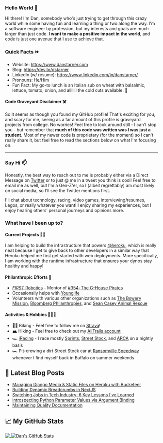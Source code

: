 ### Hello World 👋

Hi there! I'm Dan, somebody who's just trying to get through this crazy world while some having fun and learning a thing or two along the way. I'm a software engineer by profession, but my interests and goals are much larger than just code. **I want to make a positive impact in the world**, and code is just one avenue that I use to achieve that.

### Quick Facts ⏩

* Website: <https://www.danstarner.com>
* Blog: <https://dev.to/dstarner>
* LinkedIn (w/ resume): <https://www.linkedin.com/in/danstarner/>
* Pronouns: He/Him
* Fun Fact: My go-to lunch is an Italian sub on wheat with balsalmic, lettuce, tomato, onion, and alllllll the cold cuts available. 🥪

#### Code Graveyard Disclaimer ☠️

So it seems as though you found my GitHub profile! That's exciting for you, and scary for me, seeing as a far amount of this profile is graveyard projects from college. No worries! Feel free to look around still - I can't stop you - but remember that **much of this code was written was I was just a student**. Most of my newer code is proprietary (for the moment) so I can't really share it, but feel free to read the sections below on what I'm focusing on.

---

### Say Hi 📫

Honestly, the best way to reach out to me is probably either via a Direct Message on [Twitter](https://twitter.com/dan_starner) or to just @ me in a tweet you think is cool! Feel free to email me as well, but I'm a Gen-Z'er, so I (albeit regrettably) am most likely on social media, so I'll see the Twitter mentions first.

I'll chat about technology, racing, video games, interviewing/resumes, Legos, or really whatever you want! I enjoy sharing my experiences, but I enjoy hearing others' personal journeys and opinions more.

### What have I been up to?

#### Current Projects 👨‍💻

I am helping to build the infrastructure that powers [@heroku](https://github.com/heroku/), which is really neat because I get to give back to other developers in a similar way that Heroku helped me first get started with web deployments. More specifically, I am working with the runtime infrastructure that ensures your dynos stay healthy and happy!

#### Philanthropic Efforts 🏫

* [*FIRST* Robotics](https://www.firstinspires.org/robotics/frc) - Mentor of [#354: The G-House Pirates](https://www.ghouse354.com/)
* Occasionally helps with [Younglife](https://www.younglife.org/Pages/default.aspx)
* Volunteers with various other organizations such as [The Bowery Mission](https://www.bowery.org/), [Bloomberg Philanthropies](https://www.bloomberg.org/), and [Sean Casey Animal Rescue](https://www.nyanimalrescue.org/)

#### Activities & Hobbies 🚵‍♂️🥾

* 🚴‍♂️ Biking - Feel free to follow me on [Strava](https://www.strava.com/athletes/41276691)!
* 🏔 Hiking - Feel free to check out my [AllTrails account](https://www.alltrails.com/members/dan-starner)
* 🏎️ [iRacing](https://www.iracing.com/) - I race mostly [Sprints](https://en.wikipedia.org/wiki/Sprint_car_racing), [Street Stock](https://www.iracing.com/cars/dirt-street-stock/), and [ARCA](https://www.iracing.com/cars/chevrolet-national-impala/) on a nightly basis
* 🏎️ Pit-crewing a dirt Street Stock car at [Ransomville Speedway](http://www.ransomvillespeedway.com/) whenever I find myself back in Buffalo on summer weekends


## 📕 Latest Blog Posts

<!-- BLOG-POST-LIST:START -->
- [Managing Django Media &amp; Static Files on Heroku with Bucketeer](https://dev.to/heroku/properly-managing-django-media-static-files-on-heroku-o2l)
- [Building Dynamic Breadcrumbs in NextJS](https://dev.to/dan_starner/building-dynamic-breadcrumbs-in-nextjs-17oa)
- [Switching Jobs in Tech Industry: 6 Key Lessons I&#39;ve Learned](https://dev.to/dan_starner/learned-lessons-of-switching-jobs-552g)
- [Introspecting Python Parameter Values via Argument Binding](https://dev.to/dan_starner/introspecting-python-parameter-values-via-argument-binding-1cok)
- [Maintaining Quality Documentation](https://dev.to/dan_starner/keeping-documentation-debt-at-bay-clients-happy-53o)
<!-- BLOG-POST-LIST:END -->

## &#x1f4c8; My GitHub Stats

<a href="https://github.com/dstarner/dstarner">
  <img align="center" src="https://github-readme-stats.vercel.app/api/top-langs/?username=dstarner&title_color=ffffff&text_color=c9cacc&icon_color=2bbc8a&bg_color=1d1f21" />
</a>

<a href="https://github.com/dstarner/dstarner">
  <img align="center" src="https://github-readme-stats.vercel.app/api?username=dstarner&show_icons=true&line_height=27&count_private=true&title_color=ffffff&text_color=c9cacc&icon_color=2bbc8a&bg_color=1d1f21" alt="Dan's GitHub Stats" />
</a>


[django]: http://djangoproject.com/
[drf]: https://www.django-rest-framework.org/
[github-api]: https://docs.github.com/en/rest
[golang]: https://golang.org/
[cobra]: https://github.com/spf13/cobra
[jenkins]: https://www.jenkins.io/
[viper]: https://github.com/spf13/viper
[kube]: https://kubernetes.io/
[express]: http://expressjs.com/
[react]: https://reactjs.org/
[nextjs]: https://nextjs.org/
